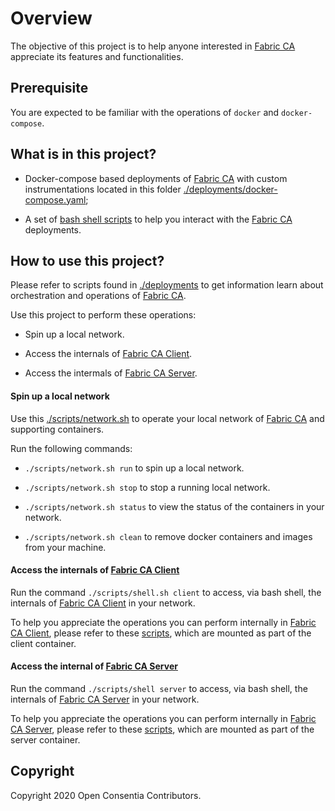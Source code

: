 # Overview

The objective of this project is to help anyone interested in [Fabric CA][1] appreciate its features and functionalities. 

## Prerequisite

You are expected to be familiar with the operations of `docker` and `docker-compose`.

## What is in this project?

* Docker-compose based deployments of [Fabric CA][1] with custom instrumentations located in this folder [./deployments/docker-compose.yaml](../deployments/docker-compose.yaml);

* A set of [bash shell scripts](../deployments/scripts) to help you interact with the [Fabric CA][1] deployments.

## How to use this project?

Please refer to scripts found in [./deployments](../deployments) to get information learn about orchestration and operations of [Fabric CA][1].
 
Use this project to perform these operations:

* Spin up a local network.

* Access the internals of [Fabric CA Client][2].

* Access the intermals of [Fabric CA Server][3].

#### Spin up a local network

Use this [./scripts/network.sh](../scripts/network.sh) to operate your local network of [Fabric CA][1] and supporting containers. 

Run the following commands:

* `./scripts/network.sh run` to spin up a local network.

* `./scripts/network.sh stop` to stop a running local network.

* `./scripts/network.sh status` to view the status of the containers in your network.

* `./scripts/network.sh clean` to remove docker containers and images from your machine. 

#### Access the internals of [Fabric CA Client][2]

Run the command `./scripts/shell.sh client` to access, via bash shell, the internals of [Fabric CA Client][2] in your network.

To help you appreciate the operations you can perform internally in [Fabric CA Client][2], please refer to these [scripts](../deployments/scripts), which are mounted as part of the client container.

#### Access the internal of [Fabric CA Server][3]

Run the command `./scripts/shell server` to access, via bash shell, the internals of [Fabric CA Server][3] in your network.

To help you appreciate the operations you can perform internally in [Fabric CA Server][3], please refer to these [scripts](../deployments/scripts), which are mounted as part of the server container.

## Copyright

Copyright 2020 Open Consentia Contributors.


[1]: https://hyperledger-fabric-ca.readthedocs.io/en/release-1.4/
[2]: https://hyperledger-fabric-ca.readthedocs.io/en/release-1.4/users-guide.html#fabric-ca-client
[3]: https://hyperledger-fabric-ca.readthedocs.io/en/release-1.4/users-guide.html#fabric-ca-server